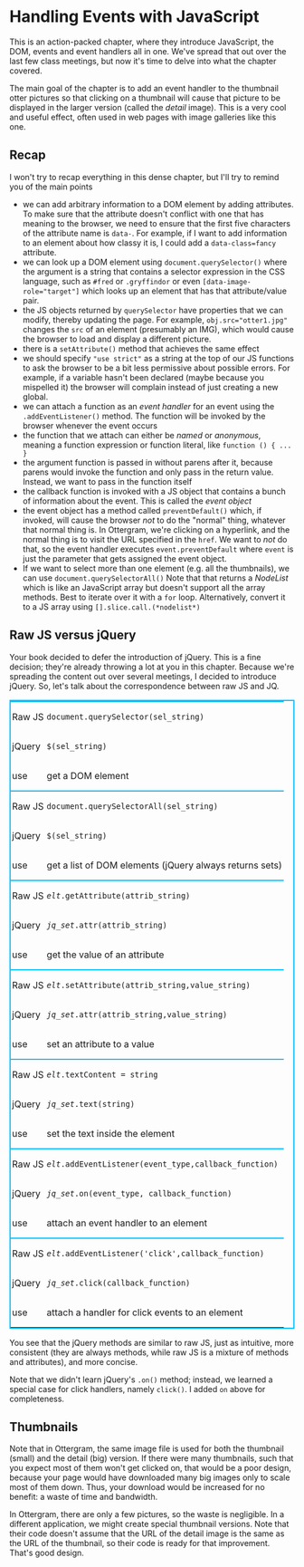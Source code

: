 # Handling Events with JavaScript

This is an action-packed chapter, where they introduce JavaScript, the
DOM, events and event handlers all in one.  We've spread that out over the
last few class meetings, but now it's time to delve into what the chapter
covered.

The main goal of the chapter is to add an event handler to the thumbnail
otter pictures so that clicking on a thumbnail will cause that picture to
be displayed in the larger version (called the *detail* image). This is a
very cool and useful effect, often used in web pages with image galleries
like this one.

## Recap

I won't try to recap everything in this dense chapter, but I'll try to
remind you of the main points

* we can add arbitrary information to a DOM element by adding
attributes. To make sure that the attribute doesn't conflict with one
that has meaning to the browser, we need to ensure that the first five
characters of the attribute name is `data-`.  For example, if I want to
add information to an element about how classy it is, I could add a
`data-class=fancy` attribute.
* we can look up a DOM element using `document.querySelector()` where the
argument is a string that contains a selector expression in the CSS
language, such as `#fred` or `.gryffindor` or even
`[data-image-role="target"]` which looks up an element that has that
attribute/value pair.
* the JS objects returned by `querySelector` have properties that we can
modify, thereby updating the page. For example, `obj.src="otter1.jpg"`
changes the `src` of an element (presumably an IMG), which would cause
the browser to load and display a different picture.
* there is a `setAttribute()` method that achieves the same effect
* we should specify `"use strict"` as a string at the top of our JS
functions to ask the browser to be a bit less permissive about possible
errors. For example, if a variable hasn't been declared (maybe because
you mispelled it) the browser will complain instead of just creating a
new global.
* we can attach a function as an *event handler* for an event using
the `.addEventListener()` method. The function will be invoked by the browser
whenever the event occurs
* the function that we attach can either be *named* or *anonymous*, meaning a
function expression or function literal, like `function () { ... }`
* the argument function is passed in without parens after it, because parens would 
invoke the function and only pass in the return value. Instead, we want to pass
in the function itself
* the callback function is invoked with a JS object that contains a bunch of
information about the event. This is called the *event object*
* the event object has a method called `preventDefault()` which, if invoked, will cause
the browser *not* to do the "normal" thing, whatever that normal thing is. In
Ottergram, we're clicking on a hyperlink, and the normal thing is to visit the URL
specified in the `href`. We want to *not* do that, so the event handler executes
`event.preventDefault` where `event` is just the parameter that gets assigned the event
object.
* If we want to select more than one element (e.g. all the thumbnails), we can use
`document.querySelectorAll()`  Note that that returns a *NodeList* which is like an
JavaScript array but doesn't support all the array methods. Best to iterate over it with a `for`
loop. Alternatively, convert it to a JS array using `[].slice.call.(*nodelist*)`

## Raw JS versus jQuery

Your book decided to defer the introduction of jQuery. This is a fine
decision; they're already throwing a lot at you in this chapter. Because
we're spreading the content out over several meetings, I decided to
introduce jQuery. So, let's talk about the correspondence between raw JS
and JQ.

<div>
    <style scoped>
        .bordered td { padding: 1em 0.3ex }
        .bordered { border: 2px solid deepskyblue; }
        .raw { border-top: 2px solid deepskyblue; margin-top: 1ex }
    </style>

<table class="bordered">
<tbody>
<tr class="raw"><td>Raw JS</td><td><code>document.querySelector(sel_string)</code></td></tr>
<tr class="jq"><td>jQuery</td><td><code>$(sel_string)</code></td></tr>
<tr class="why"><td>use</td><td>get a DOM element</td></tr>

<tr class="raw"><td>Raw JS</td><td><code>document.querySelectorAll(sel_string)</code></td></tr>
<tr class="jq"><td>jQuery</td><td><code>$(sel_string)</code></td></tr>
<tr class="why"><td>use</td><td>get a list of DOM elements (jQuery always returns sets)</td></tr>

<tr class="raw"><td>Raw JS</td><td><code><em>elt</em>.getAttribute(attrib_string)</code></td></tr>
<tr class="jq"><td>jQuery</td><td><code><em>jq_set</em>.attr(attrib_string)</code></td></tr>
<tr class="why"><td>use</td><td>get the value of an attribute</td></tr>

<tr class="raw"><td>Raw JS</td><td><code><em>elt</em>.setAttribute(attrib_string,value_string)</code></td></tr>
<tr class="jq"><td>jQuery</td><td><code><em>jq_set</em>.attr(attrib_string,value_string)</code></td></tr>
<tr class="why"><td>use</td><td>set an attribute to a value</td></tr>

<tr class="raw"><td>Raw JS</td><td><code><em>elt</em>.textContent = string</code></td></tr>
<tr class="jq"><td>jQuery</td><td><code><em>jq_set</em>.text(string)</code></td></tr>
<tr class="why"><td>use</td><td>set the text inside the element</td></tr>

<tr class="raw"><td>Raw JS</td><td><code><em>elt</em>.addEventListener(event_type,callback_function)</code></td></tr>
<tr class="jq"><td>jQuery</td><td><code><em>jq_set</em>.on(event_type, callback_function)</code></td></tr>
<tr class="why"><td>use</td><td>attach an event handler to an element</td></tr>

<tr class="raw"><td>Raw JS</td><td><code><em>elt</em>.addEventListener('click',callback_function)</code></td></tr>
<tr class="jq"><td>jQuery</td><td><code><em>jq_set</em>.click(callback_function)</code></td></tr>
<tr class="why"><td>use</td><td>attach a handler for click events to an element</td></tr>
</tbody>
</table>
</div>

You see that the jQuery methods are similar to raw JS, just as intuitive,
more consistent (they are always methods, while raw JS is a mixture of
methods and attributes), and more concise. 

Note that we didn't learn jQuery's `.on()` method; instead, we learned a
special case for click handlers, namely `click()`. I added `on` above for
completeness.

## Thumbnails

Note that in Ottergram, the same image file is used for both the thumbnail
(small) and the detail (big) version.  If there were many thumbnails, such
that you expect most of them won't get clicked on, that would be a poor
design, because your page would have downloaded many big images only to
scale most of them down.  Thus, your download would be increased for no
benefit: a waste of time and bandwidth.

In Ottergram, there are only a few pictures, so the waste is
negligible. In a different application, we might create special thumbnail
versions. Note that their code doesn't assume that the URL of the detail
image is the same as the URL of the thumbnail, so their code is ready for
that improvement. That's good design.

